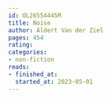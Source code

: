 ```yaml
---
id: OL26554445M
title: Noise
author: Aldert Van der Ziel
pages: 454
rating: 
categories:
- non-fiction
reads:
- finished_at:
  started_at: 2023-05-01
---
```

